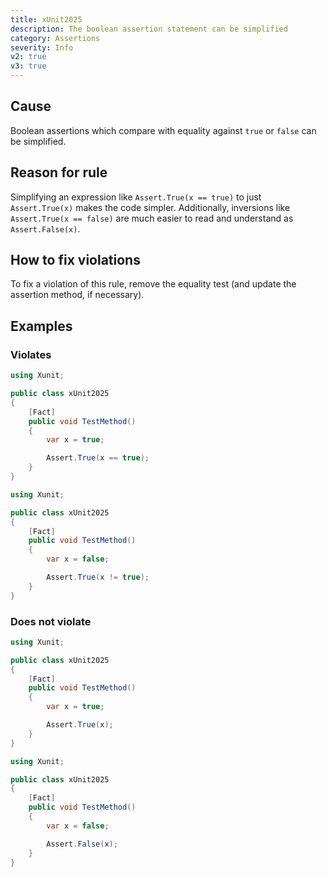 ```yaml
---
title: xUnit2025
description: The boolean assertion statement can be simplified
category: Assertions
severity: Info
v2: true
v3: true
---
```


## Cause

Boolean assertions which compare with equality against `true` or `false` can be simplified.

## Reason for rule

Simplifying an expression like `Assert.True(x == true)` to just `Assert.True(x)` makes the code simpler. Additionally,
inversions like `Assert.True(x == false)` are much easier to read and understand as `Assert.False(x)`.

## How to fix violations

To fix a violation of this rule, remove the equality test (and update the assertion method, if necessary).

## Examples

### Violates

```csharp
using Xunit;

public class xUnit2025
{
    [Fact]
    public void TestMethod()
    {
        var x = true;

        Assert.True(x == true);
    }
}
```

```csharp
using Xunit;

public class xUnit2025
{
    [Fact]
    public void TestMethod()
    {
        var x = false;

        Assert.True(x != true);
    }
}
```

### Does not violate

```csharp
using Xunit;

public class xUnit2025
{
    [Fact]
    public void TestMethod()
    {
        var x = true;

        Assert.True(x);
    }
}
```

```csharp
using Xunit;

public class xUnit2025
{
    [Fact]
    public void TestMethod()
    {
        var x = false;

        Assert.False(x);
    }
}
```
